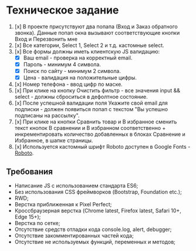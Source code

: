 # Техническое задание

1. [x] В проекте присутствуют два попапа (Вход и Заказ обратного звонка).
   Данные попап окна вызывают соответствующие кнопки Вход и Перезвонить мне
2. [x] Все категории, Select 1, Select 2 и т.д. кастомные select.
3. [x] Все формы должны иметь клиентскую JS валидацию:
   * [x] Ваш email - проверка на корректный email.
   * [x] Пароль - минимум 4 символа.
   * [x] Поиск по сайту - минимум 2 символа.
   * [x] Цена - валидация на положительные цифры.
4. [x] Номер телефона - ввод цифр по маске.
5. [x] При клике на кнопку Очистить фильтр - все значения input && select - должны сброситься в дефолтное состояние.
6. [x] После успешной валидации поля Укажите свой email для подписки - должен появиться попап с текстом "Вы успешно подписаны на рассылку".
8. [x] При клике на кнопки Сравнить товар и В избранное сменить текст кнопок В сравнении и В избранном соответственно + инкрементировать количество добавленных в блоках Сравнение и Избранное, в шапке страницы.
7. [x] Используется кастомный шрифт Roboto доступен в Google Fonts - [Roboto](https://fonts.google.com/specimen/Roboto).

## Требования

* Написание JS с использованием стандарта ES6;
* Без использования CSS фреймворков (Bootstrap, Foundation etc.);
* RWD;
* Верстка приближенная к Pixel Perfect;
* Кроссбраузерная верстка (Chrome latest, Firefox latest, Safari 10+, Edge 15+);
* Верстка по сетке;
* Отсутствие средств отладки кода console.log, alert, debugger;
* Отсутствие закомментированных частей кода;
* Отсутствие не используемых функций, переменных и методов;